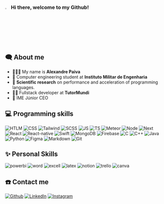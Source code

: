 ### <img src="https://media.giphy.com/media/hvRJCLFzcasrR4ia7z/giphy.gif" width="3%"> Hi there, welcome to my Github!

## 🗨️ About me
- 🙋🏻‍♂️ My name is <strong>Alexandre Paiva</strong>
- 🏫 Computer engineering student at <strong>Instituto Militar de Engenharia</strong>
- 📖 <strong>Scientific research</strong> on performance and acceleration of programming languages.
- 👨‍💻 Fullstack developer at <strong>TutorMundi</strong>
- 👔 <storng>IME Júnior CEO</storng>
  
## 💻 Programming skills 
<p>
	<img alt="HTLM" src="https://img.shields.io/badge/HTML5-E34F26?style=for-the-badge&logo=html5&logoColor=white" />
	<img alt="CSS" src="https://img.shields.io/badge/CSS3-1572B6?style=for-the-badge&logo=css3&logoColor=white" />
	<img alt="Tailwind" src="https://img.shields.io/badge/Tailwind_CSS-38B2AC?style=for-the-badge&logo=tailwind-css&logoColor=white" />
	<img alt="SCSS" src="https://img.shields.io/badge/Sass-CC6699?style=for-the-badge&logo=sass&logoColor=white" />
	<img alt="JS" src="https://img.shields.io/badge/JavaScript-323330?style=for-the-badge&logo=javascript&logoColor=F7DF1E" />
	<img alt="TS" src="https://img.shields.io/badge/TypeScript-007ACC?style=for-the-badge&logo=typescript&logoColor=white" />
	<img alt="Meteor" src="https://img.shields.io/badge/meteorjs-%23d74c4c.svg?style=for-the-badge&logo=meteor&logoColor=white" />
	<img alt="Node" src="https://img.shields.io/badge/Node.js-43853D?style=for-the-badge&logo=node.js&logoColor=white" />
	<img alt="Next" src="https://img.shields.io/badge/Next-black?style=for-the-badge&logo=next.js&logoColor=white" />
	<img alt="React" src="https://img.shields.io/badge/React-20232A?style=for-the-badge&logo=react&logoColor=61DAFB" />
	<img alt="React-native" src="https://img.shields.io/badge/React_Native-20232A?style=for-the-badge&logo=react&logoColor=61DAFB" />
	<img alt="Swift" src="https://img.shields.io/badge/Swift-FA7343?style=for-the-badge&logo=swift&logoColor=white" />
	<img alt="MongoDB" src="https://img.shields.io/badge/MongoDB-4EA94B?style=for-the-badge&logo=mongodb&logoColor=white" />
	<img alt="Firebase" src="https://img.shields.io/badge/Firebase-F29D0C?style=for-the-badge&logo=firebase&logoColor=white" />
	<img alt="C" src="https://img.shields.io/badge/C-00599C?style=for-the-badge&logo=c&logoColor=white" />
	<img alt="C++" src="https://img.shields.io/badge/C%2B%2B-00599C?style=for-the-badge&logo=c%2B%2B&logoColor=white" />
	<img alt="Java" src="https://img.shields.io/badge/Java-ED8B00?style=for-the-badge&logo=java&logoColor=white" />
	<img alt="Python" src="https://img.shields.io/badge/Python-14354C?style=for-the-badge&logo=python&logoColor=white" />
	<img alt="Figma" src="https://img.shields.io/badge/figma-%23F24E1E.svg?style=for-the-badge&logo=figma&logoColor=white" />
	<img alt="Markdown" src="https://img.shields.io/badge/Markdown-000000?style=for-the-badge&logo=markdown&logoColor=white" />
	<img alt="Git" src="https://img.shields.io/badge/Git-E34F26?style=for-the-badge&logo=git&logoColor=white" />
</p>

## ✨ Personal Skills
<p>
	<img alt="powerbi" src="https://img.shields.io/badge/power_bi-F2C811?style=for-the-badge&logo=powerbi&logoColor=black" />
	<img alt="word" src="https://img.shields.io/badge/Microsoft_Word-2B579A?style=for-the-badge&logo=microsoft-word&logoColor=white" />
	<img alt="excell" src="https://img.shields.io/badge/Microsoft_Excel-217346?style=for-the-badge&logo=microsoft-excel&logoColor=white" />
	<img alt="latex" src="https://img.shields.io/badge/latex-%23008080.svg?style=for-the-badge&logo=latex&logoColor=white" />
	<img alt="notion" src="https://img.shields.io/badge/Notion-%23000000.svg?style=for-the-badge&logo=notion&logoColor=white" />
	<img alt="trello" src="https://img.shields.io/badge/Trello-%23026AA7.svg?style=for-the-badge&logo=Trello&logoColor=white" />
	<img alt="canva" src="https://img.shields.io/badge/Canva-%2300C4CC.svg?style=for-the-badge&logo=Canva&logoColor=white" />
</p>

## ☎️ Contact me
<p>
	<a href="https://github.com/Alexaandrepaiva" target="_blank"><img alt="Github" src="https://img.shields.io/badge/GitHub-%2312100E.svg?&style=for-the-badge&logo=Github&logoColor=white" /></a>
	<a href="https://www.linkedin.com/in/paiva240/" target="_blank"><img alt="LinkedIn" src="https://img.shields.io/badge/linkedin-%230077B5.svg?&style=for-the-badge&logo=linkedin&logoColor=white" /></a>
	<a href="https://www.instagram.com/alexaandrepaiva/" target="_blank"><img alt="Instagram" src="https://img.shields.io/badge/Instagram-%23E4405F.svg?style=for-the-badge&logo=Instagram&logoColor=white" /></a>
</p>
<!-- # Stats
<div>
  <a href="https://github.com/Alexaandrepaiva">
  <img height="150em" src="http://github-readme-stats.vercel.app/api?username=alexaandrepaiva&show_icons=true&theme=chartreuse-dark&include_all_commits=true&count_private=true&hide=issues,contribs"/>
  <img height="150em" src="http://github-readme-stats.vercel.app/api/top-langs/?username=alexaandrepaiva&layout=compact&langs_count=16&theme=chartreuse-dark&count_private=true"/>
</div> -->








            
          
